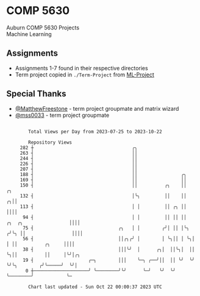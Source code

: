 # COMP 5630
Auburn COMP 5630 Projects  
Machine Learning

## Assignments
- Assignments 1-7 found in their respective directories
- Term project copied in `./Term-Project` from [ML-Project](https://github.com/wumphlett/ML-Project)

## Special Thanks
- [@MatthewFreestone](https://github.com/MatthewFreestone) - term project groupmate and matrix wizard
- [@mss0033](https://github.com/mss0033) - term project groupmate

```

        Total Views per Day from 2023-07-25 to 2023-10-22

        Repository Views
     282 ┼                                    ╭╮
     263 ┤                                    ││
     244 ┤                                    ││
     226 ┤                                    ││
     207 ┤                                    ││
     188 ┤                                    ││                ╭╮
     169 ┤                                    ││                ││
     150 ┤                                    ││          ╭╮    ││                            ╭╮
     132 ┤                                    │╰╮         ││    ││                          ╭╮││
     113 ┤                                    │ │         ││ ╭╮ ││                          ││││
      94 ┤                                    │ │         ││ ││ ││   ╭╮  ╭╮                 ││││
      75 ┤                               ╭╮   │ │        ╭╯│ ││ │╰╮ ╭╯╰╮ ││                 ││││
      56 ┤                               ││╭╮╭╯ │        │ ╰╮││ │ ╰╮│  │ ││          ╭╮     ││││
      38 ┤                               │││╰╯  │      ╭╮│  ││╰╮│  ││  ╰╮││          ││     │╰╯│╭╮
      19 ┤                    ╭─╮        │││    ╰─╮ ╭──╯││  ││ ╰╯  ╰╯   ╰╯╰╮        ╭╯╰─────╯  ╰╯│
       0 ┼────────────────────╯ ╰────────╯╰╯      ╰─╯   ╰╯  ╰╯             ╰────────╯            ╰─

        Chart last updated - Sun Oct 22 00:00:37 2023 UTC
        
```
